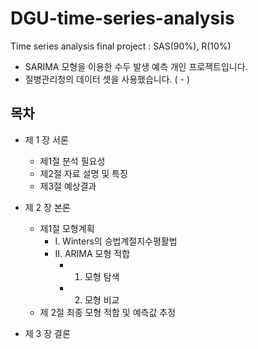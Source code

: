 # DGU-time-series-analysis
Time series analysis final project : SAS(90%), R(10%)

- SARIMA 모형을 이용한 수두 발생 예측 개인 프로젝트입니다.
- 질병관리청의 데이터 셋을 사용했습니다.  (  -  )


## 목차

- 제 1 장 서론
  - 제1절	분석 필요성
  - 제2절	자료 설명 및 특징
  - 제3절	예상결과 

- 제 2 장 본론
  - 제1절	모형계획
    - Ⅰ. Winters의 승법계절지수평활법
    - Ⅱ. ARIMA 모형 적합
      - 1.	모형 탐색
      - 2.	모형 비교
  - 제 2절 최종 모형 적합 및 예측값 추정


- 제 3 장 결론
